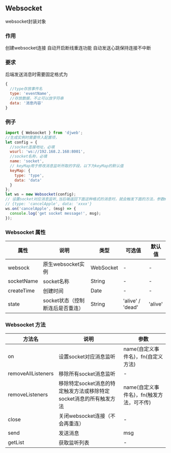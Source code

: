 ## Websocket
websocket封装对象

### 作用
创建websocket连接
自动开启断线重连功能
自动发送心跳保持连接不中断

### 要求
后端发送消息时需要固定格式为
```javascript
{
  //type存放事件名
  type: 'eventName',
  //存放数据，不止可以放字符串
  data: '消息内容'
}
```

### 例子

```javascript
import { Websocket } from 'djweb';
//生成实例时需要传入配置项，
let config = {
  //socket连接地址，必填
  wsurl: 'ws://192.168.2.168:8001',
  //socket名称，必填
  name: 'socket',
  // keyMap用于修改消息监听所取的字段，以下为keyMap的默认值
  keyMap: {
    type: 'type',
    data: 'data'
  }
};
let ws = new Websocket(config);
// 设置socket对应消息监听,当后端返回下面这种格式的消息时，就会触发下面的方法，参数msg的值为'xxxx'
// {type: 'cancelApple', data: 'xxxx'}
ws.on('cancelApple', (msg) => {
  console.log('get socket message!', msg);
});
```

### Websocket 属性
| 属性 | 说明 | 类型 | 可选值 | 默认值 |
| --- | --- | --- | --- | --- |
| websock | 原生websocket实例 | WebSocket | - | - |
| socketName | socket名称 | String | - | - |
| createTime | 创建时间 | Date | - | - |
| state | socket状态（控制断连后是否重连） | String | 'alive' / 'dead' | 'alive' |

### Websocket 方法
方法名 | 说明 | 参数
-|-|-
on | 设置socket对应消息监听 | name(自定义事件名)，fn(自定义方法)
removeAllListeners | 移除所有socket消息监听 | -
removeListeners | 移除特定socket消息的特定触发方法或移除特定socket消息的所有触发方法 | name(自定义事件名)，fn(触发方法，可不传)
close | 关闭websocket连接（不会再重连） | -
send | 发送消息 | msg
getList | 获取监听列表 | -


